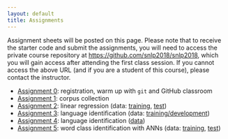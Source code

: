 ```yaml
---
layout: default
title: Assignments
---
```


Assignment sheets will be posted on this page.
Please note that to receive the starter code
and submit the assignments,
you will need to access the private course repository
at <https://github.com/snlp2018/snlp2018>,
which you will gain access after attending the first class session.
If you cannot access the above URL (and if you are a student of this course),
please contact the instructor.


- [Assignment 0](assignment0.pdf):
    registration, warm up with `git` and GitHub classroom
- [Assignment 1](assignment1.pdf):
    corpus collection
- [Assignment 2](assignment2.pdf):
    linear regression (data:
        [training](data/timestamps.train.gz),
        [test](data/timestamps.test.gz))
- [Assignment 3](assignment3.pdf):
    language identification
    (data: [training/development](data/assignment3-data.tar.gz))
- [Assignment 4](assignment4.pdf):
    language identification
    ([data](data/assignment4-data.tar.gz))
- [Assignment 5](assignment5.pdf):
    word class identification with ANNs
    (data: [training](data/assignment5-train.txt.gz),
           [test](data/assignment5-test.txt.gz))
